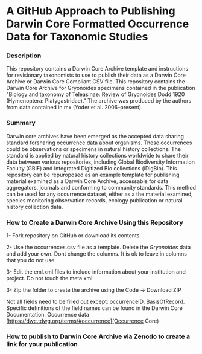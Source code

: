 # A GitHub Approach to Publishing Darwin Core Formatted Occurrence Data for Taxonomic Studies

### Description
This repository contains a Darwin Core Archive template and instructions for revisionary taxonomists to use to publish their data as a Darwin Core Archive or Darwin Core Compliant CSV file. This repository contains the Darwin Core Archive for Gryonoides specimens contained in the publication "Biology and taxonomy of Teleasinae: Review of Gryonoides Dodd 1920 (Hymenoptera: Platygastridae)." The archive was produced by the authors from data contained in mx (Yoder et al. 2006–present).


### Summary
Darwin core archives have been emerged as the accepted data sharing standard forsharing occurrence data about organisms. These occurrences could be observations or specimens in natural history collections. The standard is applied by natural history collections worldwide to share their data between various repositories, including Global Biodiversity Information Faculty (GBIF) and Integrated Digitized Bio collections (iDigBio). This repository can be repuroposed as an example template for publishing material examined as a Darwin Core Archive, accessable for data aggregators, journals and conforming to community standards. This method can be used for any occurrence dataset, either as a the material examined, species monitoring observation records, ecology publication or natural history collection data.

### How to Create a Darwin Core Archive Using this Repository
1- Fork repository on GitHub or download its contents.

2- Use the occurrences.csv file as a template. Delete the *Gryonoides* data and add your own. Dont change the columns. It is ok to leave in columns that you do not use.

3- Edit the eml.xml files to include information about your institution and project. Do not touch the meta.xml.

3- Zip the folder to create the archive using the Code -> Download ZIP


Not all fields need to be filled out except: occurrenceID, BasisOfRecord. Specific definitions of the field names can be found in the Darwin Core Documentation. Occurrence data [https://dwc.tdwg.org/terms/#occurrence](Occurrence Core)


### How to publish to Darwin Core Archive via Zenodo to create a link for your publication



